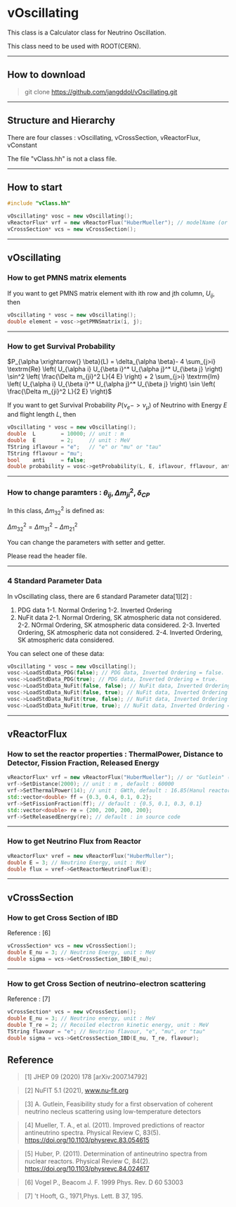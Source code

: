 # vOscillating
This class is a Calculator class for Neutrino Oscillation.

This class need to be used with ROOT(CERN).


-----------------------
## How to download
> git clone https://github.com/jangddol/vOscillating.git


-----------------------
## Structure and Hierarchy
There are four classes : vOscillating, vCrossSection, vReactorFlux, vConstant

The file "vClass.hh" is not a class file.


-----------------------
## How to start
``` C++
#include "vClass.hh"

vOscillating* vosc = new vOscillating();
vReactorFlux* vrf = new vReactorFlux("HuberMueller"); // modelName (or "Gutlein")
vCrossSection* vcs = new vCrossSection();

```


-----------------------
## vOscillating
### How to get PMNS matrix elements
If you want to get PMNS matrix element with ith row and jth column, $U_{ij}$, then
``` C++
vOscillating * vosc = new vOscillating();
double element = vosc->getPMNSmatrix(i, j);
```


----------------------
### How to get Survival Probability
$P_{\alpha \xrightarrow{} \beta}(L) = \delta_{\alpha \beta}- 4 \sum_{j>i} \textrm{Re} \left( U_{\alpha i} U_{\beta i}^* U_{\alpha j}^* U_{\beta j} \right) \sin^2 \left( \frac{\Delta m_{ji}^2 L}{4 E} \right) + 2 \sum_{j>i} \textrm{Im} \left( U_{\alpha i} U_{\beta i}^* U_{\alpha j}^* U_{\beta j} \right) \sin \left( \frac{\Delta m_{ji}^2 L}{2 E} \right)$

If you want to get Survival Probability $P(\nu_e -> \nu_\mu)$ of Neutrino with Energy $E$ and flight length $L$, then
``` C++
vOscillating * vosc = new vOscillating();
double  L        = 10000; // unit : m
double  E        = 2;     // unit : MeV
TString iflavour = "e";   // "e" or "mu" or "tau"
TString fflavour = "mu";
bool    anti     = false;
double probability = vosc->getProbability(L, E, iflavour, fflavour, anti);
```


---------------------
### How to change paramters : $\theta_{ij}, \Delta m_{ji}^2, \delta_{CP}$
In this class, $\Delta m_{32}^2$ is defined as:

$\Delta m_{32}^2 = \Delta m_{31}^2 - \Delta m_{21}^2$

You can change the parameters with setter and getter.

Please read the header file.


--------------------
### 4 Standard Parameter Data
In vOscillating class, there are 6 standard Parameter data[1][2] : 
1. PDG data
    1-1. Normal Ordering 
    1-2. Inverted Ordering
2. NuFit data
    2-1. Normal Ordering, SK atmospheric data not considered.
    2-2. NOrmal Ordering, SK atmospheric data considered.
    2-3. Inverted Ordering, SK atmospheric data not considered. 
    2-4. Inverted Ordering, SK atmospheric data considered.

You can select one of these data:
```C++
vOscillating * vosc = new vOscillating();
vosc->LoadStdData_PDG(false); // PDG data, Inverted Ordering = false.
vosc->LoadStdData_PDG(true); // PDG data, Inverted Ordering = true.
vosc->LoadStdData_NuFit(false, false); // NuFit data, Inverted Ordering = false, SK considering = false.
vosc->LoadStdData_NuFit(false, true); // NuFit data, Inverted Ordering = false, SK considering = true.
vosc->LoadStdData_NuFit(true, false); // NuFit data, Inverted Ordering = true, SK considering = false.
vosc->LoadStdData_NuFit(true, true); // NuFit data, Inverted Ordering = true, SK considering = true.
```


--------------------
## vReactorFlux
### How to set the reactor properties : ThermalPower, Distance to Detector, Fission Fraction, Released Energy

```C++
vReactorFlux* vrf = new vReactorFlux("HuberMueller"); // or "Gutlein" (not recommended) [3][4][5]
vrf->SetDistance(2000); // unit : m , default : 60000
vrf->SetThermalPower(14); // unit : GWth, default : 16.85(Hanul reactors, Korea)
std::vector<double> ff = {0.3, 0.4, 0.1, 0.2};
vrf->SetFissionFraction(ff); // default : {0.5, 0.1, 0.3, 0.1}
std::vector<double> re = {200, 200, 200, 200};
vrf->SetReleasedEnergy(re); // default : in source code
```


--------------------
### How to get Neutrino Flux from Reactor

```C++
vReactorFlux* vref = new vReactorFlux("HuberMuller");
double E = 3; // Neutrino Energy, unit : MeV
double flux = vref->GetReactorNeutrinoFlux(E);
```


--------------------
## vCrossSection
### How to get Cross Section of IBD 
Reference : [6]

```C++
vCrossSection* vcs = new vCrossSection();
double E_nu = 3; // Neutrino Energy, unit : MeV
double sigma = vcs->GetCrossSection_IBD(E_nu);
```


--------------------
### How to get Cross Section of neutrino-electron scattering
Reference : [7]

```C++
vCrossSection* vcs = new vCrossSection();
double E_nu = 3; // Neutrino energy, unit : MeV
double T_re = 2; // Recoiled electron kinetic energy, unit : MeV
TString flavour = "e"; // Neutrino flavour, "e", "mu", or "tau"
double sigma = vcs->GetCrossSection_IBD(E_nu, T_re, flavour);
```


## Reference
>[1] JHEP 09 (2020) 178 [arXiv:2007.14792]

>[2] NuFIT 5.1 (2021), www.nu-fit.org

>[3] A. Gutlein, Feasibility study for a first observation of coherent neutrino necleus scattering using low-temperature detectors

>[4] Mueller, T. A., et al. (2011). Improved predictions of reactor antineutrino spectra. Physical Review C, 83(5). https://doi.org/10.1103/physrevc.83.054615

>[5] Huber, P. (2011). Determination of antineutrino spectra from nuclear reactors. Physical Review C, 84(2). https://doi.org/10.1103/physrevc.84.024617

>[6] Vogel P., Beacom J. F. 1999 Phys. Rev. D 60 53003

>[7] 't Hooft, G., 1971,Phys. Lett. B 37, 195.
